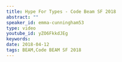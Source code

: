 ```yaml
---
title: Hype For Types - Code Beam SF 2018
abstract: ""
speaker_id: emma-cunningham53
type: video
youtube_id: yZO6FkkdJEg
keywords: 
date: 2018-04-12
tags: BEAM,Code BEAM SF 2018
---
```


